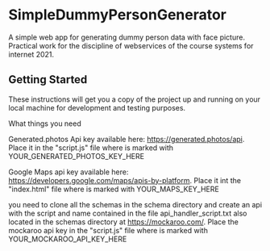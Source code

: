 # SimpleDummyPersonGenerator

A simple web app for generating dummy person data with face picture. Practical work for the discipline of webservices of the course systems for internet 2021.

## Getting Started

These instructions will get you a copy of the project up and running on your local machine for development and testing purposes.

What things you need 

Generated.photos Api key available here: https://generated.photos/api. Place it in the "script.js" file where is marked with YOUR_GENERATED_PHOTOS_KEY_HERE  

Google Maps api key available here: https://developers.google.com/maps/apis-by-platform. Place it int the "index.html" file where is marked with YOUR_MAPS_KEY_HERE

you need to clone all the schemas in the schema directory and create an api with the script and name contained in the file api_handler_script.txt also located in the schemas directory at https://mockaroo.com/. Place the mockaroo api key in the "script.js" file where is marked with YOUR_MOCKAROO_API_KEY_HERE
